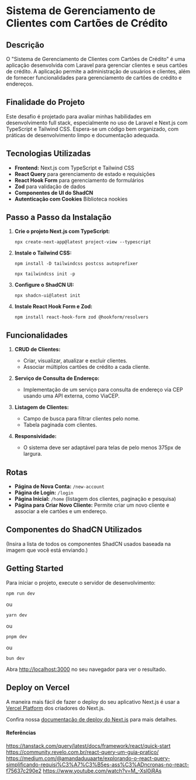 # Sistema de Gerenciamento de Clientes com Cartões de Crédito

## Descrição

O "Sistema de Gerenciamento de Clientes com Cartões de Crédito" é uma aplicação desenvolvida com Laravel para gerenciar clientes e seus cartões de crédito. A aplicação permite a administração de usuários e clientes, além de fornecer funcionalidades para gerenciamento de cartões de crédito e endereços.

## Finalidade do Projeto

Este desafio é projetado para avaliar minhas habilidades em desenvolvimento full stack, especialmente no uso de Laravel e Next.js com TypeScript e Tailwind CSS. Espera-se um código bem organizado, com práticas de desenvolvimento limpo e documentação adequada.

## Tecnologias Utilizadas

- **Frontend:** Next.js com TypeScript e Tailwind CSS
- **React Query** para gerenciamento de estado e requisições
- **React Hook Form** para gerenciamento de formulários
- **Zod** para validação de dados
- **Componentes de UI do ShadCN**
- **Autenticação com Cookies** Biblioteca nookies

## Passo a Passo da Instalação

1. **Crie o projeto Next.js com TypeScript:**

   `npx create-next-app@latest project-view --typescript`

2. **Instale o Tailwind CSS:**

   `npm install -D tailwindcss postcss autoprefixer`

   `npx tailwindcss init -p`

3. **Configure o ShadCN UI:**

   `npx shadcn-ui@latest init`

4. **Instale React Hook Form e Zod:**

   `npm install react-hook-form zod @hookform/resolvers`

## Funcionalidades

1. **CRUD de Clientes:**

   - Criar, visualizar, atualizar e excluir clientes.
   - Associar múltiplos cartões de crédito a cada cliente.

2. **Serviço de Consulta de Endereço:**

   - Implementação de um serviço para consulta de endereço via CEP usando uma API externa, como ViaCEP.

3. **Listagem de Clientes:**

   - Campo de busca para filtrar clientes pelo nome.
   - Tabela paginada com clientes.

4. **Responsividade:**
   - O sistema deve ser adaptável para telas de pelo menos 375px de largura.

## Rotas

- **Página de Nova Conta:** `/new-account`
- **Página de Login:** `/login`
- **Página Inicial:** `/home` (listagem dos clientes, paginação e pesquisa)
- **Página para Criar Novo Cliente:** Permite criar um novo cliente e associar a ele cartões e um endereço.

## Componentes do ShadCN Utilizados

(Insira a lista de todos os componentes ShadCN usados baseada na imagem que você está enviando.)

## Getting Started

Para iniciar o projeto, execute o servidor de desenvolvimento:

`npm run dev`

ou

`yarn dev`

ou

`pnpm dev`

ou

`bun dev`

Abra [http://localhost:3000](http://localhost:3000) no seu navegador para ver o resultado.

## Deploy on Vercel

A maneira mais fácil de fazer o deploy do seu aplicativo Next.js é usar a [Vercel Platform](https://vercel.com/new?utm_medium=default-template&filter=next.js&utm_source=create-next-app&utm_campaign=create-next-app-readme) dos criadores do Next.js.

Confira nossa [documentação de deploy do Next.js](https://nextjs.org/docs/deployment) para mais detalhes.

#### Referências

<https://tanstack.com/query/latest/docs/framework/react/quick-start>
<https://community.revelo.com.br/react-query-um-guia-pratico/>
<https://medium.com/@amandaduuaarte/explorando-o-react-query-simplificando-requisi%C3%A7%C3%B5es-ass%C3%ADncronas-no-react-f75637c290e2>
<https://www.youtube.com/watch?v=M_-XsI0jRAs>
